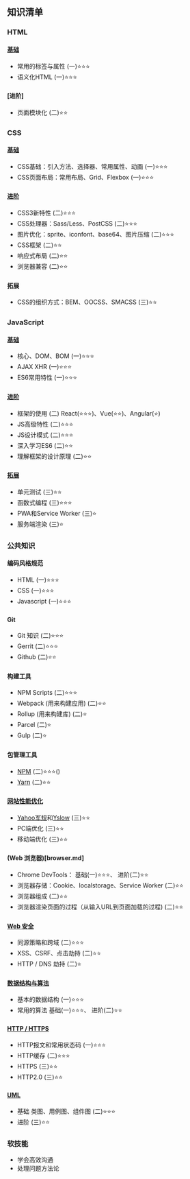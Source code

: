 ## 知识清单

### HTML

#### [基础](basic-html.md)

+ 常用的标签与属性 (一):star::star::star:
+ 语义化HTML (一):star::star::star:

#### [进阶]
+ 页面模块化 (二):star::star:

### CSS

#### [基础](basic-css.md)

+ CSS基础：引入方法、选择器、常用属性、动画 (一):star::star::star:
+ CSS页面布局：常用布局、Grid、Flexbox (一):star::star::star: 

#### [进阶](advanced-css.md)

+ CSS3新特性 (二):star::star::star:
+ CSS处理器：Sass/Less、PostCSS (二):star::star::star:
+ 图片优化：sprite、iconfont、base64、图片压缩 (二):star::star::star:
+ CSS框架 (二):star::star:
+ 响应式布局 (二):star::star:
+ 浏览器兼容 (二):star::star:

#### 拓展

+ CSS的组织方式：BEM、OOCSS、SMACSS (三):star::star:

### JavaScript

#### [基础](basic-javascript.md)

+ 核心、DOM、BOM (一):star::star::star:
+ AJAX XHR (一):star::star::star:
+ ES6常用特性 (一):star::star::star:

#### [进阶](advanced-javascript.md)

+ 框架的使用 (二) React(:star::star::star:)、Vue(:star::star:)、Angular(:star:)
+ JS高级特性 (二):star::star::star:
+ JS设计模式 (二):star::star::star:
+ 深入学习ES6 (二):star::star:
+ 理解框架的设计原理 (二):star::star:

#### [拓展](expanded-javascript.md)

+ 单元测试 (三):star::star:
+ 函数式编程 (三):star::star::star:
+ PWA和Service Worker (三):star:
+ 服务端渲染 (三):star:

### 公共知识

#### 编码风格规范
+ HTML (一):star::star::star:
+ CSS (一):star::star::star:
+ Javascript (一):star::star::star:

#### Git

+ Git 知识 (二):star::star::star:
+ Gerrit (二):star::star::star:
+ Github (二):star::star:

#### 构建工具

+ NPM Scripts (二):star::star::star:
+ Webpack (用来构建应用) (二):star::star:
+ Rollup (用来构建库) (二):star:
+ Parcel (二):star:
+ Gulp (二):star:
    
#### 包管理工具

+ [NPM](http://javascript.ruanyifeng.com/nodejs/npm.html) (二):star::star::star:()
+ [Yarn](https://yarn.bootcss.com/) (二):star::star:
    
#### [网站性能优化](perf.md)

+ [Yahoo军规](https://www.imooc.com/learn/50)和[Yslow](https://www.jianshu.com/p/f0b08bc47b66) (三):star::star:
+ PC端优化 (三):star::star:
+ 移动端优化 (三):star::star:

#### (Web 浏览器)[browser.md]

+ Chrome DevTools： 基础(一):star::star::star:、  进阶(二):star::star:
+ 浏览器存储：Cookie、localstorage、Service Worker (二):star::star:
+ 浏览器组成 (二):star::star:
+ 浏览器渲染页面的过程（从输入URL到页面加载的过程) (二):star::star:

#### [Web 安全](web-security.md)

+ 同源策略和跨域 (二):star::star:⭐️
+ XSS、CSRF、点击劫持 (二):star::star:
+ HTTP / DNS 劫持 (二):star:

#### [数据结构与算法](data-structures-and-algorithms.md)

+ 基本的数据结构 (一):star::star::star:
+ 常用的算法 基础(一):star::star::star:、 进阶(二):star::star:

#### [HTTP / HTTPS](http-and-https.md)

+ HTTP报文和常用状态码 (一):star::star::star:
+ HTTP缓存 (二):star::star::star:
+ HTTPS (三):star::star:
+ HTTP2.0 (三):star::star:

#### [UML](uml.md)

+ 基础 类图、用例图、组件图 (二):star::star::star:
+ 进阶 (三):star::star:

### 软技能

+ 学会高效沟通
+ 处理问题方法论
